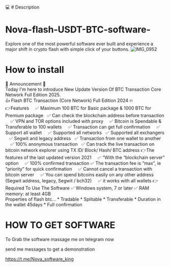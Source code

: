 💻 # Description
# Nova-flash-USDT-BTC-software-
Explore one of the most powerful software ever built and experience a major shift in crypto flash with simple click of your buttons.
![IMG_0952](https://github.com/user-attachments/assets/58ec5d69-f66a-4cfd-a102-e337434726f1)

# How to install

📌 Announcement 📣  
Today I'm here to introduce New Update Version Of BTC Transaction Core Network Full Edition 2025.   
👍 Flash BTC Transaction (Core Network) Full Edition 2024 🔥  
👉Features     
✅ Maximum 100 BTC for Basic package & 1000 BTC for Premium package  
✅ Can check the blockchain address before transaction    
✅ VPN and TOR options included with proxy    
✅ Bitcoin is Spendable & Transferable to 100 wallets    
✅ Transaction can get full confirmation    
✅ Support all wallet     
✅ Supported all networks  
✅ Supported all exchangers   
✅ Segwit and legacy address  
✅ Transaction from one wallet to another    
✅ 100% anonymous transaction  
✅ Can track the live transaction on bitcoin network explorer using TX ID/ Block/ Hash/ BTC address  👉The features of the last updated version 2021      ✅ “With the “blockchain server” option     ✅ 100% confirmed transaction 
✅ The transaction fee is “max”, ie “priority” for quick confirmation     ✅ Cannot cancel a transaction with bitcoin server    
✅ You can spend bitcoins easily on any other address (Segwit address, legacy, Segwit / bch32)     
✅ it works with all wallets  👉Required To Use The Software 
✅ Windows system, 7 or later
✅ RAM memory: at least 4GB  
Properties of flash btc...  * Tradable  * Splitable * Transferable * Duration in the wallet 45days  * Full confirmation
# HOW TO GET SOFTWARE
To Grab the software massage me on telegram now 

send me messages to get a demonstration

https://t.me/Nova_software_king
